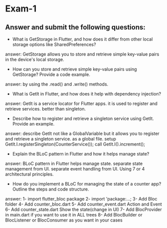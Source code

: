 # Exam-1
## Answer and submit the following questions:
- What is GetStorage in Flutter, and how does it differ from other local storage options like SharedPreferences?

answer:
GetStorage  allows you to store and retrieve simple key-value pairs in the device's local storage.

- How can you store and retrieve simple key-value pairs using GetStorage? Provide a code example.

answer:
by using the .read() and .write() methods.

- What is GetIt in Flutter, and how does it help with dependency injection?

answer:
GetIt is a service locator for Flutter apps.
it is used to register and retrieve services.
better than singleton.

- Describe how to register and retrieve a singleton service using GetIt. Provide an example.

answer:
describe
GetIt not like a GlobalVariable but it allows you to register and retrieve a singleton service. as a global file. 
setup
GetIt.I.registerSingleton<CounterService>(CounterService());
call
GetIt.I<CounterService>().increment();

- Explain the BLoC pattern in Flutter and how it helps manage state?

answer:
BLoC pattern in Flutter helps manage state.
separate state management from UI.
separate event handling from UI.
Using 7 or 4 architectural principles.


- How do you implement a BLoC for managing the state of a counter app? Outline the steps and code structure. 

answer:
1- import flutter_bloc package
2- import 'package:...;
3- Add Bloc folder
4- Add counter_bloc.dart
5- Add counter_event.dart
 Action and Event
6- Add counter_state.dart
 Show the state(change in UI)
7- Add BlocProvider in main.dart if you want to use it in ALL trees
8- Add BlocBuilder or BlocListener or BlocConsumer as you want in your cases
